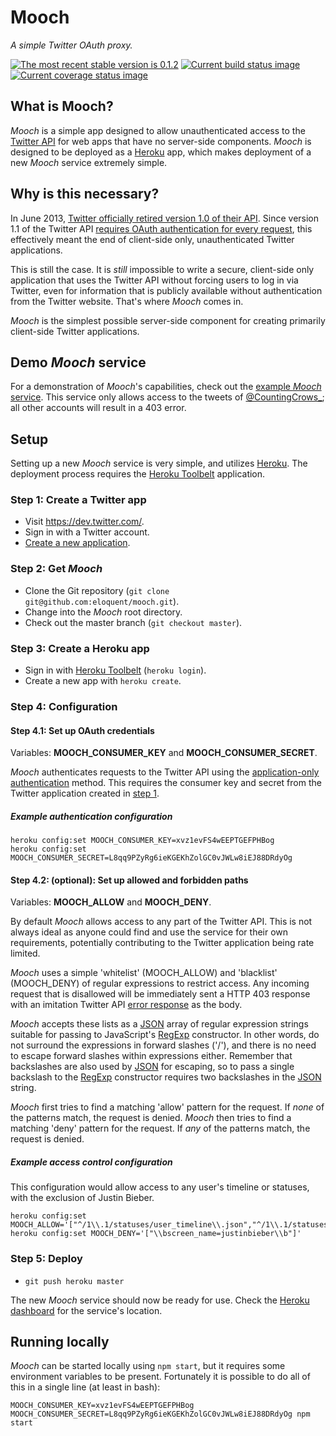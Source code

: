 # Mooch

*A simple Twitter OAuth proxy.*

[![The most recent stable version is 0.1.2][version-image]][Semantic versioning]
[![Current build status image][build-image]][Current build status]
[![Current coverage status image][coverage-image]][Current coverage status]

## What is Mooch?

*Mooch* is a simple app designed to allow unauthenticated access to the [Twitter
API] for web apps that have no server-side components. *Mooch* is designed to be
deployed as a [Heroku] app, which makes deployment of a new *Mooch* service
extremely simple.

## Why is this necessary?

In June 2013, [Twitter officially retired version 1.0 of their API]. Since
version 1.1 of the Twitter API [requires OAuth authentication for every
request], this effectively meant the end of client-side only, unauthenticated
Twitter applications.

This is still the case. It is *still* impossible to write a secure, client-side
only application that uses the Twitter API without forcing users to log in via
Twitter, even for information that is publicly available without authentication
from the Twitter website. That's where *Mooch* comes in.

*Mooch* is the simplest possible server-side component for creating primarily
client-side Twitter applications.

## Demo *Mooch* service

For a demonstration of *Mooch*'s capabilities, check out the [example *Mooch*
service]. This service only allows access to the tweets of [@CountingCrows_];
all other accounts will result in a 403 error.

## Setup

Setting up a new *Mooch* service is very simple, and utilizes [Heroku]. The
deployment process requires the [Heroku Toolbelt] application.

### Step 1: Create a Twitter app

- Visit https://dev.twitter.com/.
- Sign in with a Twitter account.
- [Create a new application].

### Step 2: Get *Mooch*

- Clone the Git repository (`git clone git@github.com:eloquent/mooch.git`).
- Change into the *Mooch* root directory.
- Check out the master branch (`git checkout master`).

### Step 3: Create a Heroku app

- Sign in with [Heroku Toolbelt][] (`heroku login`).
- Create a new app with `heroku create`.

### Step 4: Configuration

#### Step 4.1: Set up OAuth credentials

Variables: **MOOCH_CONSUMER_KEY** and **MOOCH_CONSUMER_SECRET**.

*Mooch* authenticates requests to the Twitter API using the [application-only
authentication] method. This requires the consumer key and secret from the
Twitter application created in [step 1].

##### Example authentication configuration

    heroku config:set MOOCH_CONSUMER_KEY=xvz1evFS4wEEPTGEFPHBog
    heroku config:set MOOCH_CONSUMER_SECRET=L8qq9PZyRg6ieKGEKhZolGC0vJWLw8iEJ88DRdyOg

#### Step 4.2: (optional): Set up allowed and forbidden paths

Variables: **MOOCH_ALLOW** and **MOOCH_DENY**.

By default *Mooch* allows access to any part of the Twitter API. This is not
always ideal as anyone could find and use the service for their own
requirements, potentially contributing to the Twitter application being rate
limited.

*Mooch* uses a simple 'whitelist' (MOOCH_ALLOW) and 'blacklist' (MOOCH_DENY) of
regular expressions to restrict access. Any incoming request that is disallowed
will be immediately sent a HTTP 403 response with an imitation Twitter API
[error response] as the body.

*Mooch* accepts these lists as a [JSON] array of regular expression strings
suitable for passing to JavaScript's [RegExp] constructor. In other words, do
not surround the expressions in forward slashes ('/'), and there is no need to
escape forward slashes within expressions either. Remember that backslashes are
also used by [JSON] for escaping, so to pass a single backslash to the [RegExp]
constructor requires two backslashes in the [JSON] string.

*Mooch* first tries to find a matching 'allow' pattern for the request. If
*none* of the patterns match, the request is denied. *Mooch* then tries to find
a matching 'deny' pattern for the request. If *any* of the patterns match, the
request is denied.

##### Example access control configuration

This configuration would allow access to any user's timeline or statuses, with
the exclusion of Justin Bieber.

    heroku config:set MOOCH_ALLOW='["^/1\\.1/statuses/user_timeline\\.json","^/1\\.1/statuses/show\\.json"]'
    heroku config:set MOOCH_DENY='["\\bscreen_name=justinbieber\\b"]'

### Step 5: Deploy

- `git push heroku master`

The new *Mooch* service should now be ready for use. Check the [Heroku
dashboard] for the service's location.

## Running locally

*Mooch* can be started locally using `npm start`, but it requires some
environment variables to be present. Fortunately it is possible to do all of
this in a single line (at least in bash):

    MOOCH_CONSUMER_KEY=xvz1evFS4wEEPTGEFPHBog MOOCH_CONSUMER_SECRET=L8qq9PZyRg6ieKGEKhZolGC0vJWLw8iEJ88DRdyOg npm start

<!-- References -->

[@CountingCrows_]: https://twitter.com/CountingCrows_
[application-only authentication]: https://dev.twitter.com/docs/auth/application-only-auth
[Create a new application]: https://dev.twitter.com/apps/new
[error response]: https://dev.twitter.com/docs/error-codes-responses
[example *Mooch* service]: http://mooch-demo.herokuapp.com/1.1/statuses/user_timeline.json?screen_name=CountingCrows_
[Heroku dashboard]: https://dashboard.heroku.com/
[Heroku Toolbelt]: https://toolbelt.heroku.com/
[Heroku]: https://www.heroku.com/
[JSON]: http://en.wikipedia.org/wiki/JSON
[OAuth]: http://oauth.net/
[RegExp]: https://developer.mozilla.org/en-US/docs/Web/JavaScript/Reference/Global_Objects/RegExp
[requires OAuth authentication for every request]: https://dev.twitter.com/docs/api/1.1/overview#Authentication_required_on_all_endpoints
[step 1]: #step-1-create-a-twitter-app
[Twitter API]: https://dev.twitter.com/docs/api
[Twitter officially retired version 1.0 of their API]: https://dev.twitter.com/blog/api-v1-is-retired

[build-image]: http://img.shields.io/travis/eloquent/mooch/develop.svg "Current build status for the develop branch"
[Current build status]: https://travis-ci.org/eloquent/mooch
[coverage-image]: http://img.shields.io/coveralls/eloquent/mooch/develop.svg "Current test coverage for the develop branch"
[Current coverage status]: https://coveralls.io/r/eloquent/mooch
[Semantic versioning]: http://semver.org/
[version-image]: http://img.shields.io/:semver-0.1.2-brightgreen.svg "This project uses semantic versioning"
